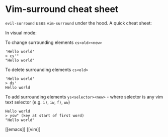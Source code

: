 # Vim-surround cheat sheet

`evil-surround` uses `vim-surround` under the hood. A quick cheat sheet:

In visual mode:

To change surrounding elements `cs<old><new>`

```
'Hello world'
> cs'"
"Hello world"
```

To delete surrounding elements `cs<old>`

```
'Hello world'
> ds'
Hello world
```

To add surrounding elements `ys<selector><new>` - where selector is any vim text selector (e.g. `i)`, `iw`, `f)`, `ww`)

```
Hello world
> ysw" (key at start of first word)
"Hello world"
```

[[emacs]]
[[vim]]
